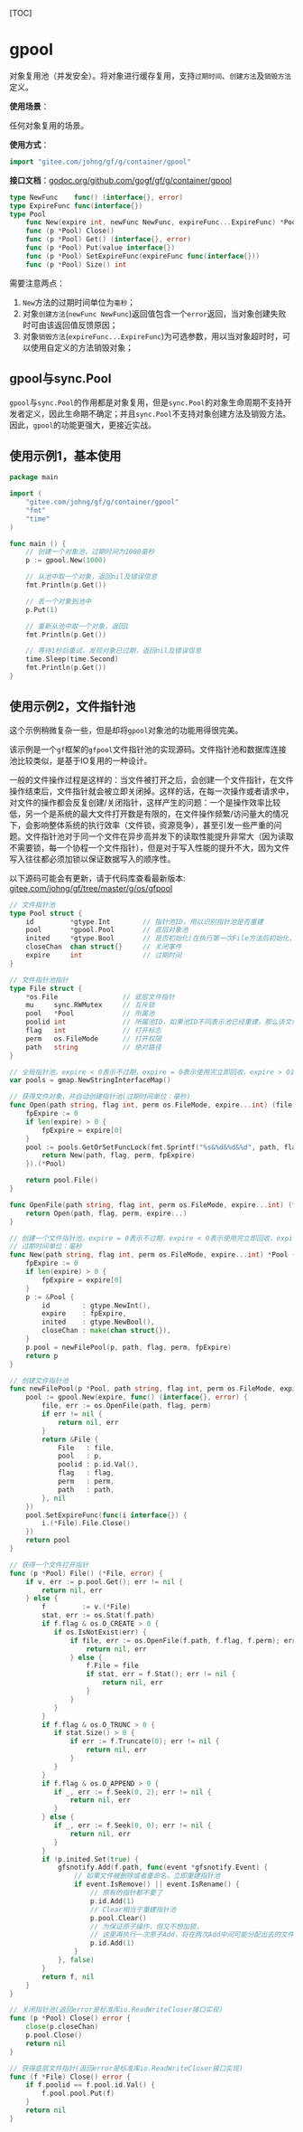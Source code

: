 [TOC]

# gpool

对象复用池（并发安全）。将对象进行缓存复用，支持`过期时间`、`创建方法`及`销毁方法`定义。


**使用场景**：

任何对象复用的场景。

**使用方式**：
```go
import "gitee.com/johng/gf/g/container/gpool"
```

**接口文档**：[godoc.org/github.com/gogf/gf/g/container/gpool](https://godoc.org/github.com/gogf/gf/g/container/gpool)

```go
type NewFunc    func() (interface{}, error)
type ExpireFunc func(interface{})
type Pool
    func New(expire int, newFunc NewFunc, expireFunc...ExpireFunc) *Pool
    func (p *Pool) Close()
    func (p *Pool) Get() (interface{}, error)
    func (p *Pool) Put(value interface{})
    func (p *Pool) SetExpireFunc(expireFunc func(interface{}))
    func (p *Pool) Size() int
```
需要注意两点：
1. `New`方法的过期时间单位为`毫秒`；
1. 对象`创建方法`(`newFunc NewFunc`)返回值包含一个`error`返回，当对象创建失败时可由该返回值反馈原因；
1. 对象`销毁方法`(`expireFunc...ExpireFunc`)为可选参数，用以当对象超时时，可以使用自定义的方法销毁对象；

## gpool与sync.Pool

`gpool`与`sync.Pool`的作用都是对象复用，但是`sync.Pool`的对象生命周期不支持开发者定义，因此生命期不确定；并且`sync.Pool`不支持对象创建方法及销毁方法。因此，`gpool`的功能更强大，更接近实战。

## 使用示例1，基本使用

```go
package main

import (
    "gitee.com/johng/gf/g/container/gpool"
    "fmt"
    "time"
)

func main () {
    // 创建一个对象池，过期时间为1000毫秒
    p := gpool.New(1000)

    // 从池中取一个对象，返回nil及错误信息
    fmt.Println(p.Get())

    // 丢一个对象到池中
    p.Put(1)

    // 重新从池中取一个对象，返回1
    fmt.Println(p.Get())

    // 等待1秒后重试，发现对象已过期，返回nil及错误信息
    time.Sleep(time.Second)
    fmt.Println(p.Get())
}
```


## 使用示例2，文件指针池

这个示例稍微复杂一些，但是却将`gpool`对象池的功能用得很完美。

该示例是一个`gf`框架的`gfpool`文件指针池的实现源码。文件指针池和数据库连接池比较类似，是基于IO复用的一种设计。

一般的文件操作过程是这样的：当文件被打开之后，会创建一个文件指针，在文件操作结束后，文件指针就会被立即关闭掉。这样的话，在每一次操作或者请求中，对文件的操作都会反复创建/关闭指针，这样产生的问题：一个是操作效率比较低，另一个是系统的最大文件打开数是有限的，在文件操作频繁/访问量大的情况下，会影响整体系统的执行效率（文件锁，资源竞争），甚至引发一些严重的问题。文件指针池对于同一个文件在异步高并发下的读取性能提升非常大（因为读取不需要锁，每一个协程一个文件指针），但是对于写入性能的提升不大，因为文件写入往往都必须加锁以保证数据写入的顺序性。

以下源码可能会有更新，请于代码库查看最新版本: [gitee.com/johng/gf/tree/master/g/os/gfpool](https://gitee.com/johng/gf/tree/master/g/os/gfpool)
```go
// 文件指针池
type Pool struct {
    id         *gtype.Int        // 指针池ID，用以识别指针池是否重建
    pool       *gpool.Pool       // 底层对象池
    inited     *gtype.Bool       // 是否初始化(在执行第一次File方法后初始化，主要用于监听的添加，但是只能添加一次)
    closeChan  chan struct{}     // 关闭事件
    expire     int               // 过期时间
}

// 文件指针池指针
type File struct {
    *os.File                // 底层文件指针
    mu     sync.RWMutex     // 互斥锁
    pool   *Pool            // 所属池
    poolid int              // 所属池ID，如果池ID不同表示池已经重建，那么该文件指针也应当销毁，不能重新丢到原有的池中
    flag   int              // 打开标志
    perm   os.FileMode      // 打开权限
    path   string           // 绝对路径
}

// 全局指针池，expire < 0表示不过期，expire = 0表示使用完立即回收，expire > 0表示超时回收
var pools = gmap.NewStringInterfaceMap()

// 获得文件对象，并自动创建指针池(过期时间单位：毫秒)
func Open(path string, flag int, perm os.FileMode, expire...int) (file *File, err error) {
    fpExpire := 0
    if len(expire) > 0 {
        fpExpire = expire[0]
    }
    pool := pools.GetOrSetFuncLock(fmt.Sprintf("%s&%d&%d&%d", path, flag, expire, perm), func() interface{} {
        return New(path, flag, perm, fpExpire)
    }).(*Pool)

    return pool.File()
}

func OpenFile(path string, flag int, perm os.FileMode, expire...int) (file *File, err error) {
    return Open(path, flag, perm, expire...)
}

// 创建一个文件指针池，expire = 0表示不过期，expire < 0表示使用完立即回收，expire > 0表示超时回收，默认值为0不过期
// 过期时间单位：毫秒
func New(path string, flag int, perm os.FileMode, expire...int) *Pool {
    fpExpire := 0
    if len(expire) > 0 {
        fpExpire = expire[0]
    }
    p := &Pool {
        id        : gtype.NewInt(),
        expire    : fpExpire,
        inited    : gtype.NewBool(),
        closeChan : make(chan struct{}),
    }
    p.pool = newFilePool(p, path, flag, perm, fpExpire)
    return p
}

// 创建文件指针池
func newFilePool(p *Pool, path string, flag int, perm os.FileMode, expire int) *gpool.Pool {
    pool := gpool.New(expire, func() (interface{}, error) {
        file, err := os.OpenFile(path, flag, perm)
        if err != nil {
            return nil, err
        }
        return &File {
            File   : file,
            pool   : p,
            poolid : p.id.Val(),
            flag   : flag,
            perm   : perm,
            path   : path,
        }, nil
    })
    pool.SetExpireFunc(func(i interface{}) {
        i.(*File).File.Close()
    })
    return pool
}

// 获得一个文件打开指针
func (p *Pool) File() (*File, error) {
    if v, err := p.pool.Get(); err != nil {
        return nil, err
    } else {
        f         := v.(*File)
        stat, err := os.Stat(f.path)
        if f.flag & os.O_CREATE > 0 {
           if os.IsNotExist(err) {
               if file, err := os.OpenFile(f.path, f.flag, f.perm); err != nil {
                   return nil, err
               } else {
                   f.File = file
                   if stat, err = f.Stat(); err != nil {
                       return nil, err
                   }
               }
           }
        }
        if f.flag & os.O_TRUNC > 0 {
           if stat.Size() > 0 {
               if err := f.Truncate(0); err != nil {
                   return nil, err
               }
           }
        }
        if f.flag & os.O_APPEND > 0 {
           if _, err := f.Seek(0, 2); err != nil {
               return nil, err
           }
        } else {
           if _, err := f.Seek(0, 0); err != nil {
               return nil, err
           }
        }
        if !p.inited.Set(true) {
            gfsnotify.Add(f.path, func(event *gfsnotify.Event) {
                // 如果文件被删除或者重命名，立即重建指针池
                if event.IsRemove() || event.IsRename() {
                    // 原有的指针都不要了
                    p.id.Add(1)
                    // Clear相当于重建指针池
                    p.pool.Clear()
                    // 为保证原子操作，但又不想加锁，
                    // 这里再执行一次原子Add，将在两次Add中间可能分配出去的文件指针丢弃掉
                    p.id.Add(1)
                }
            }, false)
        }
        return f, nil
    }
}

// 关闭指针池(返回error是标准库io.ReadWriteCloser接口实现)
func (p *Pool) Close() error {
    close(p.closeChan)
    p.pool.Close()
    return nil
}

// 获得底层文件指针(返回error是标准库io.ReadWriteCloser接口实现)
func (f *File) Close() error {
    if f.poolid == f.pool.id.Val() {
        f.pool.pool.Put(f)
    }
    return nil
}
```



